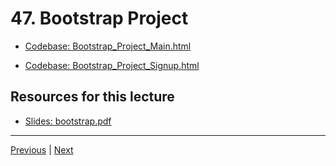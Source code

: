 # 47. Bootstrap Project

-   [Codebase: Bootstrap_Project_Main.html](../../codebase/python-django/Bootstrap/Bootstrap_Project_Main.html)

-   [Codebase: Bootstrap_Project_Signup.html](../../codebase/python-django/Bootstrap/Bootstrap_Project_Signup.html)


##  Resources for this lecture


-   [Slides: bootstrap.pdf](https://python-ds.s3.us-west-1.amazonaws.com/Python-and-Django-Full-Stack-Web-Developer-Bootcamp/Resources/bootstrap.pdf)


---

[Previous](./46_Bootstrap-Part-Four-Grids.md) | [Next](./48_Bootstrap-Project-Solutions.md)